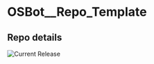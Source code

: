 # OSBot__Repo_Template

## Repo details

![Current Release](https://img.shields.io/badge/release-v0.2.5-blue)
